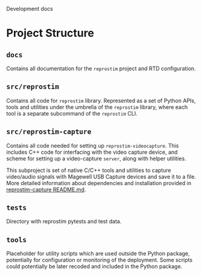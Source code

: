 Development docs

# Project Structure

## `docs`

Contains all documentation for the `reprostim` project and RTD configuration.

## `src/reprostim`

Contains all code for `reprostim` library. Represented as a set of Python
APIs, tools and utilities under the umbrella of the `reprostim` library,
where each tool is a separate subcommand of the `reprostim` CLI.

## `src/reprostim-capture`

Contains all code needed for setting up `reprostim-videocapture`. This
includes C++ code for interfacing with the video capture device, and
scheme for setting up a video-capture `server`, along with helper
utilities.

This subproject is set of native C/C++ tools and utilities to capture
video/audio signals with Magewell USB Capture devices and save it to a file.
More detailed information about dependencies and installation provided in
[reprostim-capture README.md](./src/reprostim-capture/README.md).

## `tests`

Directory with reprostim pytests and test data.

## `tools`

Placeholder for utility scripts which are used outside the Python package,
potentially for configuration or monitoring of the deployment. Some scripts
could potentially be later recoded and included in the Python package.
